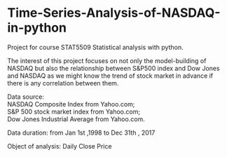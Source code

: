 # Time-Series-Analysis-of-NASDAQ-in-python
Project for course STAT5509 Statistical analysis with python.

The interest of this project focuses on not only the model-building of NASDAQ but also the relationship 
between S&P500 index and Dow Jones and NASDAQ as we might know the trend of stock market in advance 
if there is any correlation between them.

Data source:  
NASDAQ Composite Index from Yahoo.com;  
S&P 500 stock market index from Yahoo.com;   
Dow Jones Industrial Average from Yahoo.com.
             
Data duration: from Jan 1st ,1998 to Dec 31th , 2017

Object of analysis: Daily Close Price
